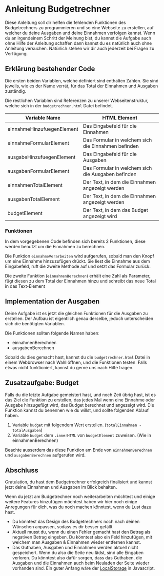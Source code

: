 # Anleitung Budgetrechner

Diese Anleitung soll dir helfen die fehlenden Funktionen des Budgetrechners zu programmieren und so eine Webseite zu erstellen, auf welcher du deine Ausgaben und deine Einnahmen verfolgen kannst.
Wenn du an irgendeinem Schritt der Meinung bist, du kannst die Aufgabe auch ohne Hilfe der Anleitung schaffen dann kannst du es natürlich auch ohne Anleitung versuchen. Natürlich stehen wir dir auch jederzeit bei Fragen zu Verfügung.

## Erklärung bestehender Code

Die ersten beiden Variablen, welche definiert sind enthalten Zahlen. Sie sind jeweils, wie es der Name verrät, für das Total der Einnahmen und Ausgaben zuständig.

Die restlichen Variablen sind Referenzen zu unserer Webseitenstruktur, welche sich in der `budgetrechner.html` Datei befindet.

| Variable Name              | HTML Element                                        |
|----------------------------|-----------------------------------------------------|
| einnahmeHinzufuegenElement | Das Eingabefeld für die Einnahmen                   |
| einnahmeFormularElement    | Das Formular in welchem sich die Einnahmen befinden |
| ausgabeHinzufuegenElement  | Das Eingabefeld für die Ausgaben                    |
| ausgabenFormularElement    | Das Formular in welchem sich die Ausgaben befinden  |
| einnahmenTotalElement      | Der Text, in dem die Einnahmen angezeigt werden     |
| ausgabenTotalElement       | Der Text, in dem die Einnahmen angezeigt werden     |
| budgetElement              | Der Text, in dem das Budget angezeigt wird          |

### Funktionen

In dem vorgegebenen Code befinden sich bereits 2 Funktionen, diese werden benutzt um die Einnahmen zu berechnen.

Die Funktion `einnahmeVerarbeiten` wird aufgerufen, 
sobald man den Knopf um eine Einnahme hinzuzufügen drückt.
Sie liest die Einnahme aus dem Eingabefeld, 
ruft die zweite Methode auf und setzt das Formular zurück.

Die zweite Funktion (`einnahmenBerechnen`) erhält eine Zahl als Parameter, 
fügt diesen zu dem Total der Einnahmen hinzu 
und schreibt das neue Total in das Text-Element

## Implementation der Ausgaben

Deine Aufgabe ist es jetzt die gleichen Funktionen für die Ausgaben zu erstellen.
Der Aufbau ist eigentlich genau derselbe, jedoch unterscheiden sich die benötigten Variablen.

Die Funktionen sollten folgende Namen haben:
- einnahmenBerechnen
- ausgabenBerechnen

Sobald du dies gemacht hast, kannst du die `budgetrechner.html` Datei in einem Webbrowser nach Wahl öffnen, und die Funktionen testen.
Falls etwas nicht funktioniert, kannst du gerne uns nach Hilfe fragen.

## Zusatzaufgabe: Budget

Falls du die letzte Aufgabe gemeistert hast, und noch Zeit übrig hast, ist es das Ziel die Funktion zu erstellen, das jedes Mal wenn eine Einnahme oder Ausgabe hinzugefügt wird, das Budget berechnet und angezeigt wird.
Die Funktion kannst du benennen wie du willst, und sollte folgenden Ablauf haben.

1. Variable `budget` mit folgendem Wert erstellen. (`totalEinnahmen - totalAusgaben`)
2. Variable `budget` dem `.innerHTML` von `budgetElement` zuweisen. (Wie in einnahmenBerechnen)

Beachte ausserdem das diese Funktion am Ende von `einnahmenBerechnen` und `ausgabenBerechnen` aufgerufen wird.

## Abschluss

Gratulation, du hast dem Budgetrechner erfolgreich finalisiert und kannst jetzt deine Einnahmen und Ausgaben im Blick behalten.

Wenn du jetzt am Budgetrechner noch weiterarbeiten möchtest und einige weitere Features hinzufügen möchtest haben wir hier noch einige Anregungen für dich, was du noch machen könntest, wenn du Lust dazu hast.

- Du könntest das Design des Budgetrechners noch nach deinen Wünschen anpassen, sodass es dir besser gefällt
- Aktuell musst du, wenn du einen Fehler gemacht hast den Betrag als negativen Betrag eingeben. Du könntest also ein Feld hinzufügen, mit welchem man Ausgaben & Einnahmen wieder entfernen kannst.
- Das Guthaben, Ausgaben und Einnahmen werden aktuell nicht gespeichert. Wenn du also die Seite neu lädst, sind alle Eingaben verloren. Du könntest also dafür sorgen, dass das Guthaben, die Ausgaben und die Einnahmen auch beim Neuladen der Seite wieder vorhanden sind. Ein guter Anfang wäre der [LocalStorage](https://wiki.selfhtml.org/wiki/JavaScript/Web_Storage) in Javascript.
